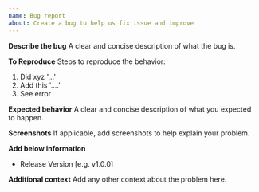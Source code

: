 ```yaml
---
name: Bug report
about: Create a bug to help us fix issue and improve
---
```


**Describe the bug**
A clear and concise description of what the bug is.

**To Reproduce**
Steps to reproduce the behavior:

1. Did xyz '...'
2. Add this '....'
3. See error

**Expected behavior**
A clear and concise description of what you expected to happen.

**Screenshots**
If applicable, add screenshots to help explain your problem.

**Add below information**

- Release Version [e.g. v1.0.0]

**Additional context**
Add any other context about the problem here.
